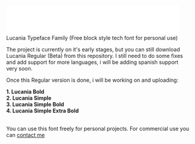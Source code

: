 <img src="images_readme/lucania-logo-github.png"> </img><br>
Lucania Typeface Family (Free block style tech font for personal use)

The project is currently on it's early stages, but you can still download<br>
Lucania Regular (Beta) from this repository. I still need to do some fixes<br>
and add support for more languages, i will be adding spanish support<br>
very soon.<br>

Once this Regular version is done, i will be working on and uploading:<br>

<b>
1. Lucania Bold <br>
2. Lucania Simple <br>
3. Lucania Simple Bold <br>
4. Lucania Simple Extra Bold <br>
</b><br>

You can use this font freely for personal projects. For commercial use you can <a href="eenster@gmail.com"> contact me </a>
